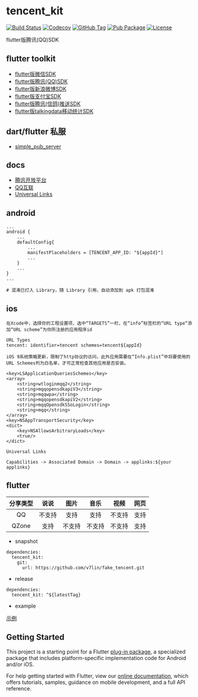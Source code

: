 # tencent_kit

[![Build Status](https://cloud.drone.io/api/badges/v7lin/fake_tencent/status.svg)](https://cloud.drone.io/v7lin/fake_tencent)
[![Codecov](https://codecov.io/gh/v7lin/fake_tencent/branch/master/graph/badge.svg)](https://codecov.io/gh/v7lin/fake_tencent)
[![GitHub Tag](https://img.shields.io/github/tag/v7lin/fake_tencent.svg)](https://github.com/v7lin/fake_tencent/releases)
[![Pub Package](https://img.shields.io/pub/v/tencent_kit.svg)](https://pub.dartlang.org/packages/tencent_kit)
[![License](https://img.shields.io/badge/License-Apache%202.0-blue.svg)](https://github.com/v7lin/fake_tencent/blob/master/LICENSE)

flutter版腾讯(QQ)SDK

## flutter toolkit

* [flutter版微信SDK](https://github.com/v7lin/fake_wechat)
* [flutter版腾讯(QQ)SDK](https://github.com/v7lin/fake_tencent)
* [flutter版新浪微博SDK](https://github.com/v7lin/fake_weibo)
* [flutter版支付宝SDK](https://github.com/v7lin/fake_alipay)
* [flutter版腾讯(信鸽)推送SDK](https://github.com/v7lin/fake_push)
* [flutter版talkingdata移动统计SDK](https://github.com/v7lin/fake_analytics)

## dart/flutter 私服

* [simple_pub_server](https://github.com/v7lin/simple_pub_server)

## docs

* [腾讯开放平台](https://open.tencent.com/)
* [QQ互联](http://wiki.connect.qq.com/)
* [Universal Links](https://developer.apple.com/library/archive/documentation/General/Conceptual/AppSearch/UniversalLinks.html)

## android

```
...
android {
    ...
    defaultConfig{
        ...
        manifestPlaceholders = [TENCENT_APP_ID: "${appId}"]
        ...
    }
    ...
}
...
```

```
# 混淆已打入 Library，随 Library 引用，自动添加到 apk 打包混淆
```

## ios

```
在Xcode中，选择你的工程设置项，选中“TARGETS”一栏，在“info”标签栏的“URL type“添加“URL scheme”为你所注册的应用程序id

URL Types
tencent: identifier=tencent schemes=tencent${appId}
```

```
iOS 9系统策略更新，限制了http协议的访问，此外应用需要在“Info.plist”中将要使用的URL Schemes列为白名单，才可正常检查其他应用是否安装。

<key>LSApplicationQueriesSchemes</key>
<array>
    <string>wtloginmqq2</string>
    <string>mqqopensdkapiV3</string>
    <string>mqqwpa</string>
    <string>mqqopensdkapiV2</string>
    <string>mqqOpensdkSSoLogin</string>
    <string>mqq</string>
</array>
<key>NSAppTransportSecurity</key>
<dict>
    <key>NSAllowsArbitraryLoads</key>
    <true/>
</dict>
```

```
Universal Links

Capabilities -> Associated Domain -> Domain -> applinks:${your applinks}
```

## flutter

|分享类型|说说|图片|音乐|视频|网页|
|:---:|:---:|:---:|:---:|:---:|:---:|
|QQ|不支持|支持|支持|不支持|支持|
|QZone|支持|不支持|不支持|不支持|支持|

* snapshot

```
dependencies:
  tencent_kit:
    git:
      url: https://github.com/v7lin/fake_tencent.git
```

* release

```
dependencies:
  tencent_kit: ^${latestTag}
```

* example

[示例](./example/lib/main.dart)

## Getting Started

This project is a starting point for a Flutter
[plug-in package](https://flutter.dev/developing-packages/),
a specialized package that includes platform-specific implementation code for
Android and/or iOS.

For help getting started with Flutter, view our 
[online documentation](https://flutter.dev/docs), which offers tutorials, 
samples, guidance on mobile development, and a full API reference.
